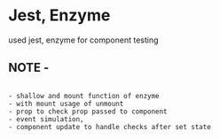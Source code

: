 # Jest, Enzyme

used jest, enzyme for component testing

## NOTE - 

```

- shallow and mount function of enzyme
- with mount usage of unmount
- prop to check prop passed to component
- event simulation,
- component update to handle checks after set state

```

